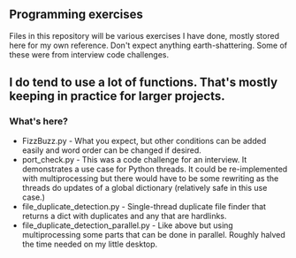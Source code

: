 ## Programming exercises

Files in this repository will be various exercises I have done, mostly stored here for my own reference. Don't expect anything earth-shattering. Some of these were from interview code challenges.

I do tend to use a lot of functions. That's mostly keeping in practice for larger projects.
---
### What's here?
- FizzBuzz.py - What you expect, but other conditions can be added easily and word order can be changed if desired.
- port_check.py - This was a code challenge for an interview. It demonstrates a use case for Python threads. It could be re-implemented with multiprocessing but there would have to be some rewriting as the threads do updates of a global dictionary (relatively safe in this use case.)
- file_duplicate_detection.py - Single-thread duplicate file finder that returns a dict with duplicates and any that are hardlinks.
- file_duplicate_detection_parallel.py - Like above but using multiprocessing some parts that can be done in parallel. Roughly halved the time needed on my little desktop.
